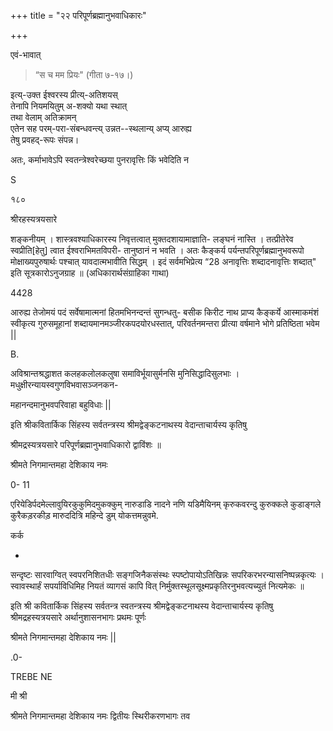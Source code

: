 +++
title = "२२ परिपूर्णब्रह्मानुभवाधिकारः"

+++


एवं-भावात् 

> “स च मम प्रियः" (गीता ७-१७।) 

इत्य्-उक्त  ईश्वरस्य प्रीत्य्-अतिशयस्  
तेनापि नियमयितुम् अ-शक्यो यथा स्थात्  
तथा वेलाम् अतिक्रामन्  
एतेन सह परम्-परा-संबन्धवन्त्य् उन्नत--स्थलान्य् अप्य् आरुह्य  
तेषु प्रवहद्-रूपः संपन्न।  

अतः, कर्माभावेऽपि स्वतन्त्रेश्वरेच्छया पुनरावृत्तिः किं भवेदिति न 

S 

१८० 

श्रीरहस्यत्रयसारे 

शङ्कनीयम् । शास्त्रवश्याधिकारस्य निवृत्तत्वात् मुक्तदशायामाज्ञाति- लङ्घनं नास्ति । तत्प्रीतेरेव स्वप्रीति[हेतु] त्वात ईश्वराभिमतविपरी- तानुष्ठानं न भवति । अतः कैङ्कर्य पर्यन्तपरिपूर्णब्रह्मानुभवरूपो मोक्षाख्यपुरुषार्थः पश्चात् यावदात्मभावीति सिद्धम् । इदं सर्वमभिप्रेत्य “28 अनावृत्तिः शब्दादनावृत्तिः शब्दात्" इति सूत्रकारोऽनुजग्राह ॥ (अधिकारार्थसंग्राहिका गाथा) 

4428 

आरुह्य तेजोमयं पदं सर्वेषामात्मनां हितमभिनन्दन्तं सुगन्धतु- बसीक किरीट नाथ प्राप्य कैङ्कर्ये आस्माकमंशं स्वीकृत्य गुरुसमूहानां शब्दायमानमञ्जीरकपदयोरधस्तात्, परिवर्तनमन्तरा प्रीत्या वर्षमाने भोगे प्रतिष्ठिता भवेम || 

B. 

अविश्रान्तश्रद्धाशत कलहकलोलकलुषा समाविर्भूयासुर्मनसि मुनिसिद्धादिसुलभाः । मधुक्षीरन्यायस्वगुणविभवासञ्जनकन- 

महानन्दमानुभवपरिवाहा बहुविधाः || 

इति श्रीकवितार्किक सिंहस्य सर्वतन्त्रस्य श्रीमद्वेङ्कटनाथस्य वेदान्ताचार्यस्य कृतिषु 

श्रीमद्रस्यत्रयसारे परिपूर्णब्रह्मानुभवाधिकारो द्वाविंशः ॥ 

श्रीमते निगमान्तमहा देशिकाय नमः 

0- 11 

एरियेडिर्पदमेल्लावुयिरकुकुमिदमुकक्कुम् नारुडाडि नादने नणि यडिमैयिनम् कृरुकवरन्दु कुरुक्कले कुडाङ्गले कुरैकड़रकीड़ मारुददित्रि महिन्दे डुम् योकत्तमन्नुवमे. 

कर्क 

- 

सन्दृष्टः सारवाग्वित् स्वपरनिशितधीः सङ्गजिनैकसंस्थः स्पष्टोपायोऽतिखिन्नः सपरिकरभरन्यासनिष्पन्नकृत्यः । स्वावस्थार्हं सपर्याविधिमिह नियतं व्यागसं कापि वित् निर्मुक्तस्थूलसूक्ष्मप्रकृतिरनुभवत्यच्युतं नित्यमेकः ॥ 

इति श्री कवितार्किक सिंहस्य सर्वतन्त्र स्वतन्त्रस्य श्रीमद्वेङ्कटनाथस्य वेदान्ताचार्यस्य कृतिषु श्रीमद्रहस्यत्रयसारे अर्थानुशासनभागः प्रथमः पूर्णः 

श्रीमते निगमान्तमहा देशिकाय नमः || 

.0- 

TREBE NE 

मी श्री 

श्रीमते निगमान्तमहा देशिकाय नमः द्वितीयः स्थिरीकरणभागः तव
